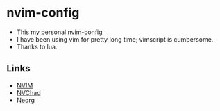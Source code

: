 # nvim-config
- This my personal nvim-config
- I have been using vim for pretty long time; vimscript is cumbersome.
- Thanks to lua.

## Links
- [NVIM](https://neovim.io/)
- [NVChad](https://nvchad.com/)
- [Neorg](https://github.com/nvim-neorg/neorg)
